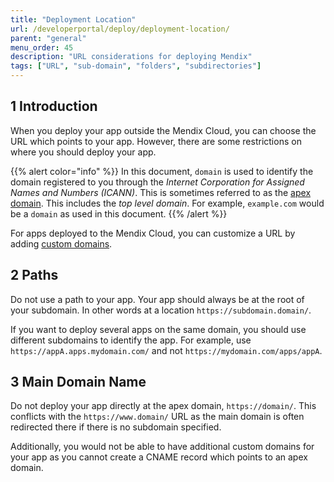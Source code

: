 ```yaml
---
title: "Deployment Location"
url: /developerportal/deploy/deployment-location/
parent: "general"
menu_order: 45
description: "URL considerations for deploying Mendix"
tags: ["URL", "sub-domain", "folders", "subdirectories"]
---
```


## 1 Introduction

When you deploy your app outside the Mendix Cloud, you can choose the URL which points to your app. However, there are some restrictions on where you should deploy your app.

{{% alert color="info" %}}
In this document, `domain` is used to identify the domain registered to you through the *Internet Corporation for Assigned Names and Numbers (ICANN)*. This is sometimes referred to as the [apex domain](https://docs.github.com/en/pages/configuring-a-custom-domain-for-your-github-pages-site/about-custom-domains-and-github-pages#using-an-apex-domain-for-your-github-pages-site). This includes the *top level domain*. For example, `example.com` would be a `domain` as used in this document.
{{% /alert %}}

For apps deployed to the Mendix Cloud, you can customize a URL by adding [custom domains](/developerportal/deploy/custom-domains/).

## 2 Paths

Do not use a path to your app. Your app should always be at the root of your subdomain. In other words at a location `https://subdomain.domain/`.

If you want to deploy several apps on the same domain, you should use different subdomains to identify the app. For example, use `https://appA.apps.mydomain.com/` and not `https://mydomain.com/apps/appA`.

## 3 Main Domain Name

Do not deploy your app directly at the apex domain, `https://domain/`. This conflicts with the `https://www.domain/` URL as the main domain is often redirected there if there is no subdomain specified.

Additionally, you would not be able to have additional custom domains for your app as you cannot create a CNAME record which points to an apex domain.
